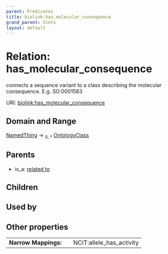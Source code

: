 ```yaml
---
parent: Predicates
title: biolink:has_molecular_consequence
grand_parent: Slots
layout: default
---
```


# Relation: has_molecular_consequence


connects a sequence variant to a class describing the molecular consequence. E.g.  SO:0001583

URI: [biolink:has_molecular_consequence](https://w3id.org/biolink/vocab/has_molecular_consequence)

## Domain and Range

[NamedThing](NamedThing.md) ->  <sub>0..*</sub> [OntologyClass](OntologyClass.md)

## Parents

 *  is_a: [related to](related_to.md)

## Children


## Used by


## Other properties

|  |  |  |
| --- | --- | --- |
| **Narrow Mappings:** | | NCIT:allele_has_activity |


